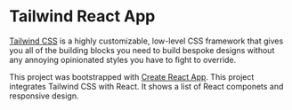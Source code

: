 # Tailwind React App

[Tailwind CSS](https://tailwindcss.com/) is a highly customizable, low-level CSS framework that gives you all of the building blocks you need to build bespoke designs without any annoying opinionated styles you have to fight to override.

This project was bootstrapped with [Create React App](https://github.com/facebook/create-react-app). This project integrates Tailwind CSS with React. It shows a list of React componets and responsive design.